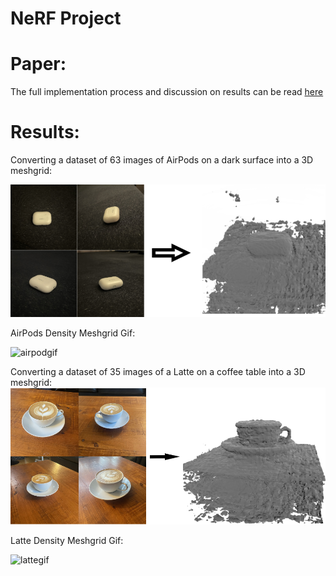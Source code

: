 # NeRF Project
# Paper:
The full implementation process and discussion on results can be read [here](<A Beginner's Beginner Guide to NeRF.pdf>)
# Results:
Converting a dataset of 63 images of AirPods on a dark surface into a 3D meshgrid:

![airpodsimg](airpods-to-mesh.png)

AirPods Density Meshgrid Gif:

![airpodgif](/NeRF%20Project/AirpodsMesh.gif)

Converting a dataset of 35 images of a Latte on a coffee table into a 3D meshgrid:
![latteimg](latte-to-mesh.png)

Latte Density Meshgrid Gif:

![lattegif](/NeRF%20Project/LatteMesh.gif)
